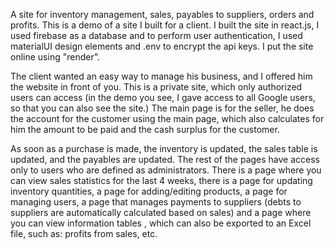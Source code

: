 A site for inventory management, sales, payables to suppliers, orders and profits.
This is a demo of a site I built for a client. I built the site in react.js, I used firebase as a database and to perform user authentication, I used materialUI design elements and .env to encrypt the api keys. I put the site online using "render".

The client wanted an easy way to manage his business, and I offered him the website in front of you. This is a private site, which only authorized users can access (in the demo you see, I gave access to all Google users, so that you can also see the site.) The main page is for the seller, he does the account for the customer using the main page, which also calculates for him the amount to be paid and the cash surplus for the customer.

As soon as a purchase is made, the inventory is updated, the sales table is updated, and the payables are updated. The rest of the pages have access only to users who are defined as administrators. There is a page where you can view sales statistics for the last 4 weeks, there is a page for updating inventory quantities, a page for adding/editing products, a page for managing users, a page that manages payments to suppliers (debts to suppliers are automatically calculated based on sales) and a page where you can view information tables , which can also be exported to an Excel file, such as: profits from sales, etc.
